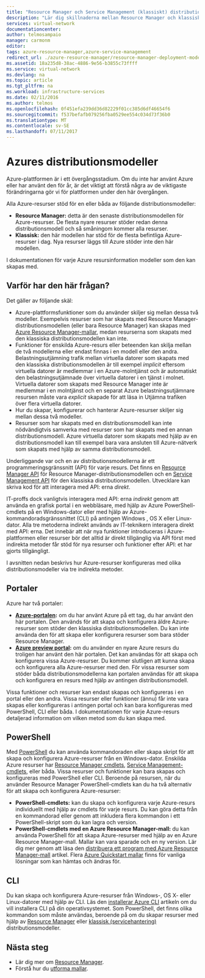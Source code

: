 ```yaml
---
title: "Resource Manager och Service Management (klassiskt) distributionslägen | Microsoft Docs"
description: "Lär dig skillnaderna mellan Resource Manager och klassiska distributionsmodeller."
services: virtual-network
documentationcenter: 
author: telmosampaio
manager: carmonm
editor: 
tags: azure-resource-manager,azure-service-management
redirect_url: ./azure-resource-manager/resource-manager-deployment-model
ms.assetid: 18a235d8-38ac-4886-9e56-b3855c73ffff
ms.service: virtual-network
ms.devlang: na
ms.topic: article
ms.tgt_pltfrm: na
ms.workload: infrastructure-services
ms.date: 02/11/2016
ms.author: telmos
ms.openlocfilehash: 0f451efa239dd36d82229f01cc385d6df46654f6
ms.sourcegitcommit: f537befafb079256fba0529ee554c034d73f36b0
ms.translationtype: MT
ms.contentlocale: sv-SE
ms.lasthandoff: 07/11/2017
---
```

# <a name="azure-deployment-models"></a>Azures distributionsmodeller
Azure-plattformen är i ett övergångsstadium.  Om du inte har använt Azure eller har använt den för år, är det viktigt att förstå några av de viktigaste förändringarna gör vi för plattformen under den här övergången.

Alla Azure-resurser stöd för en eller båda av följande distributionsmodeller:

* **Resource Manager:** detta är den senaste distributionsmodellen för Azure-resurser. De flesta nyare resurser stöder redan denna distributionsmodell och så småningom kommer alla resurser.   
* **Klassisk:** den här modellen har stöd för de flesta befintliga Azure-resurser i dag. Nya resurser läggs till Azure stöder inte den här modellen.

I dokumentationen för varje Azure resursinformation modeller som den kan skapas med.

## <a name="why-does-this-matter"></a>Varför har den här frågan?
Det gäller av följande skäl:

* Azure-plattformsfunktioner som du använder skiljer sig mellan dessa två modeller.  Exempelvis resurser som har skapats med Resource Manager-distributionsmodellen (eller bara Resource Manager) kan skapas med [Azure Resource Manager-mallar](azure-resource-manager/resource-group-overview.md#template-deployment), medan resurserna som skapats med den klassiska distributionsmodellen kan inte.
* Funktioner för enskilda Azure-resurs eller beteenden kan skilja mellan de två modellerna eller endast finnas i en modell eller den andra.  Belastningsutjämning trafik mellan virtuella datorer som skapats med den klassiska distributionsmodellen är till exempel *implicit* eftersom virtuella datorer är medlemmar i en Azure-molntjänst och är automatiskt den belastningsutjämnade över virtuella datorer i en tjänst i molnet. Virtuella datorer som skapats med Resource Manager inte är medlemmar i en molntjänst och en separat Azure belastningsutjämnare resursen måste vara *explicit* skapade för att läsa in Utjämna trafiken över flera virtuella datorer.  
* Hur du skapar, konfigurerar och hanterar Azure-resurser skiljer sig mellan dessa två modeller.
* Resurser som har skapats med en distributionsmodell kan inte nödvändigtvis samverka med resurser som har skapats med en annan distributionsmodell. Azure virtuella datorer som skapats med hjälp av en distributionsmodell kan till exempel bara vara ansluten till Azure-nätverk som skapats med hjälp av samma distributionsmodell.    

Underliggande var och en av distributionsmodellerna är ett programmeringsgränssnitt (API) för varje resurs.  Det finns en [Resource Manager API](https://msdn.microsoft.com/library/azure/dn948464.aspx) för Resource Manager-distributionsmodellen och en [Service Management API](https://msdn.microsoft.com/library/azure/ee460799.aspx) för den klassiska distributionsmodellen. Utvecklare kan skriva kod för att interagera med API: erna *direkt*.  

IT-proffs dock vanligtvis interagera med API: erna *indirekt* genom att använda en grafisk portal i en webbläsare, med hjälp av Azure PowerShell-cmdlets på en Windows-dator eller med hjälp av Azure-kommandoradsgränssnittet (CLI) på antingen Windows , OS X eller Linux-dator. Alla tre metoderna indirekt används av IT-teknikern interagera direkt med API: erna. Det innebär att när nya funktioner introduceras i Azure-plattformen eller resurser bör det alltid är direkt tillgänglig via API först med indirekta metoder får stöd för nya resurser och funktioner efter API: et har gjorts tillgängligt.  

I avsnitten nedan beskrivs hur Azure-resurser konfigureras med olika distributionsmodeller via tre indirekta metoder.

## <a name="portals"></a>Portaler
Azure har två portaler:

* **[Azure-portalen](https://manage.windowsazure.com):** om du har använt Azure på ett tag, du har använt den här portalen. Den används för att skapa och konfigurera äldre Azure-resurser som stöder den klassiska distributionsmodellen. Du kan inte använda den för att skapa eller konfigurera resurser som bara stöder Resource Manager. 
* **[Azure preview portal](https://azure.microsoft.com/overview/preview-portal/):** om du använder en nyare Azure resurs du troligen har använt den här portalen. Det kan användas för att skapa och konfigurera vissa Azure-resurser. Du kommer slutligen att kunna skapa och konfigurera alla Azure-resurser med den. För vissa resurser som stöder båda distributionsmodellerna kan portalen användas för att skapa och konfigurera en resurs med hjälp av antingen distributionsmodell. 

Vissa funktioner och resurser kan endast skapas och konfigureras i en portal eller den andra. Vissa resurser eller funktioner (ännu) får inte vara skapas eller konfigureras i antingen portal och kan bara konfigureras med PowerShell, CLI eller båda. I dokumentationen för varje Azure-resurs detaljerad information om vilken metod som du kan skapa med. 

## <a name="powershell"></a>PowerShell
Med [PowerShell](/powershell/azureps-cmdlets-docs) du kan använda kommandoraden eller skapa skript för att skapa och konfigurera Azure-resurser från en Windows-dator.  Enskilda Azure resurser har [Resource Manager cmdlets](/powershell/azure/overview), [Service Management-cmdlets](/powershell/azure/overview?view=azuresmps-3.7.0), eller båda.  Vissa resurser och funktioner kan bara skapas och konfigureras med PowerShell eller CLI. Beroende på resursen, när du använder Resource Manager PowerShell-cmdlets kan du ha två alternativ för att skapa och konfigurera Azure-resurser:

* **PowerShell-cmdlets:** kan du skapa och konfigurera varje Azure-resurs individuellt med hjälp av cmdlets för varje resurs. Du kan göra detta från en kommandorad eller genom att inkludera flera kommandon i ett PowerShell-skript som du kan lagra och version.
* **PowerShell-cmdlets med en Azure Resource Manager-mall:** du kan använda PowerShell för att skapa Azure-resurser med hjälp av en Azure Resource Manager-mall. Mallar kan vara sparade och en ny version. Lär dig mer genom att läsa den [distribuera ett program med Azure Resource Manager-mall](resource-group-template-deploy.md) artikel. Flera [Azure Quickstart mallar](https://azure.microsoft.com/documentation/templates/) finns för vanliga lösningar som kan hämtas och ändras för.

## <a name="cli"></a>CLI
Du kan skapa och konfigurera Azure-resurser från Windows-, OS X- eller Linux-datorer med hjälp av CLI.  Läs den [installerar Azure CLI](cli-install-nodejs.md) artikeln om du vill installera CLI på din operativsystemet. Som PowerShell, det finns olika kommandon som måste användas, beroende på om du skapar resurser med hjälp av [Resource Manager](xplat-cli-azure-resource-manager.md) eller [klassisk (servicehantering)](virtual-machines/linux/classic/manage-visual-studio.md?toc=%2fazure%2fvirtual-machines%2flinux%2fclassic%2ftoc.json) distributionsmodeller.

## <a name="next-steps"></a>Nästa steg
* Lär dig mer om [Resource Manager](azure-resource-manager/resource-group-overview.md).
* Förstå hur du [utforma mallar](best-practices-resource-manager-design-templates.md).

